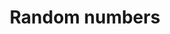 ---
title: Random numbers
question: How can I generate a random number?
layout: redirect
redirect: https://www.reddit.com/r/MinecraftCommands/wiki/questions/randomnumber
tags:
    - score
---